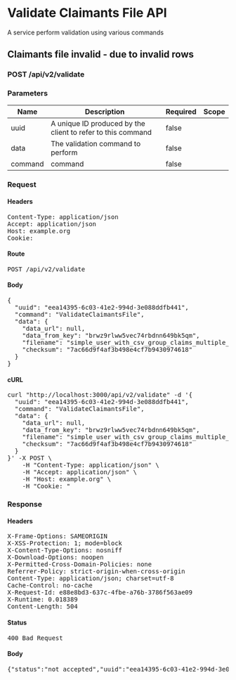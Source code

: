 # Validate Claimants File API

A service perform validation using various commands

## Claimants file invalid - due to invalid rows

### POST /api/v2/validate

### Parameters

| Name | Description | Required | Scope |
|------|-------------|----------|-------|
| uuid | A unique ID produced by the client to refer to this command | false |  |
| data | The validation command to perform | false |  |
| command |  command | false |  |

### Request

#### Headers

<pre>Content-Type: application/json
Accept: application/json
Host: example.org
Cookie: </pre>

#### Route

<pre>POST /api/v2/validate</pre>

#### Body

<pre>{
  "uuid": "eea14395-6c03-41e2-994d-3e088ddfb441",
  "command": "ValidateClaimantsFile",
  "data": {
    "data_url": null,
    "data_from_key": "brwz9rlww5vec74rbdnn649bk5qm",
    "filename": "simple_user_with_csv_group_claims_multiple_errors.csv",
    "checksum": "7ac66d9f4af3b498e4cf7b9430974618"
  }
}</pre>

#### cURL

<pre class="request">curl &quot;http://localhost:3000/api/v2/validate&quot; -d &#39;{
  &quot;uuid&quot;: &quot;eea14395-6c03-41e2-994d-3e088ddfb441&quot;,
  &quot;command&quot;: &quot;ValidateClaimantsFile&quot;,
  &quot;data&quot;: {
    &quot;data_url&quot;: null,
    &quot;data_from_key&quot;: &quot;brwz9rlww5vec74rbdnn649bk5qm&quot;,
    &quot;filename&quot;: &quot;simple_user_with_csv_group_claims_multiple_errors.csv&quot;,
    &quot;checksum&quot;: &quot;7ac66d9f4af3b498e4cf7b9430974618&quot;
  }
}&#39; -X POST \
	-H &quot;Content-Type: application/json&quot; \
	-H &quot;Accept: application/json&quot; \
	-H &quot;Host: example.org&quot; \
	-H &quot;Cookie: &quot;</pre>

### Response

#### Headers

<pre>X-Frame-Options: SAMEORIGIN
X-XSS-Protection: 1; mode=block
X-Content-Type-Options: nosniff
X-Download-Options: noopen
X-Permitted-Cross-Domain-Policies: none
Referrer-Policy: strict-origin-when-cross-origin
Content-Type: application/json; charset=utf-8
Cache-Control: no-cache
X-Request-Id: e88e8bd3-637c-4fbe-a76b-3786f563ae09
X-Runtime: 0.018389
Content-Length: 504</pre>

#### Status

<pre>400 Bad Request</pre>

#### Body

<pre>{"status":"not_accepted","uuid":"eea14395-6c03-41e2-994d-3e088ddfb441","errors":[{"status":422,"code":"invalid","title":"is invalid","detail":"is invalid","source":"/data_from_key/0/date_of_birth","command":"ValidateClaimantsFile","uuid":"eea14395-6c03-41e2-994d-3e088ddfb441"},{"status":422,"code":"inclusion","title":"is not included in the list","detail":"is not included in the list","source":"/data_from_key/1/title","command":"ValidateClaimantsFile","uuid":"eea14395-6c03-41e2-994d-3e088ddfb441"}]}</pre>
